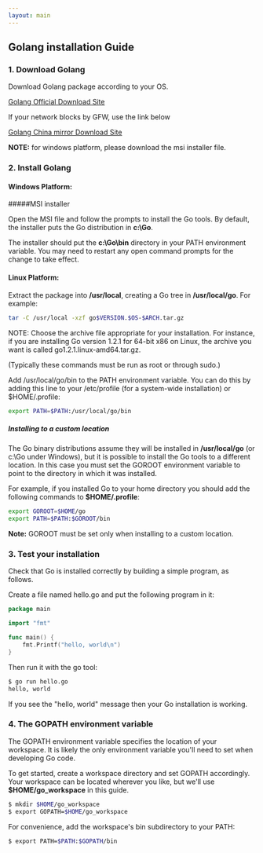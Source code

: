 ```yaml
---
layout: main
---
```


## Golang installation Guide


### 1. Download Golang
Download Golang package according to your OS.

[Golang Official Download Site](https://golang.org/dl/)
	
If your network blocks by GFW, use the link below
	
[Golang China mirror Download Site](http://www.golangtc.com/download)
	
**NOTE:** for windows platform, please download the msi installer file.
	
### 2. Install Golang
#### Windows Platform:

#####MSI installer

Open the MSI file and follow the prompts to install the Go tools. By default, the installer puts the Go distribution in **c:\Go**.

The installer should put the **c:\Go\bin** directory in your PATH environment variable. You may need to restart any open command prompts for the change to take effect. 
	
#### Linux Platform:

Extract the package into **/usr/local**, creating a Go tree in **/usr/local/go**. For example:

```bash
tar -C /usr/local -xzf go$VERSION.$OS-$ARCH.tar.gz
```

NOTE: Choose the archive file appropriate for your installation. For instance, if you are installing Go version 1.2.1 for 64-bit x86 on Linux, the archive you want is called go1.2.1.linux-amd64.tar.gz.

(Typically these commands must be run as root or through sudo.)

Add /usr/local/go/bin to the PATH environment variable. You can do this by adding this line to your /etc/profile (for a system-wide installation) or $HOME/.profile:

```bash
export PATH=$PATH:/usr/local/go/bin
```


##### Installing to a custom location

The Go binary distributions assume they will be installed in **/usr/local/go** (or c:\Go under Windows), but it is possible to install the Go tools to a different location. In this case you must set the GOROOT environment variable to point to the directory in which it was installed.

For example, if you installed Go to your home directory you should add the following commands to **$HOME/.profile**:

```bash
export GOROOT=$HOME/go
export PATH=$PATH:$GOROOT/bin	
```

**Note:** GOROOT must be set only when installing to a custom location. 
	
### 3. Test your installation

Check that Go is installed correctly by building a simple program, as follows.

Create a file named hello.go and put the following program in it:

```go
package main

import "fmt"

func main() {
	fmt.Printf("hello, world\n")
}
```

Then run it with the go tool:

```bash
$ go run hello.go
hello, world
```

If you see the "hello, world" message then your Go installation is working. 
	
### 4. The GOPATH environment variable

The GOPATH environment variable specifies the location of your workspace. It is likely the only environment variable you'll need to set when developing Go code.

To get started, create a workspace directory and set GOPATH accordingly. Your workspace can be located wherever you like, but we'll use **$HOME/go_workspace** in this guide. 


```bash
$ mkdir $HOME/go_workspace
$ export GOPATH=$HOME/go_workspace
```

For convenience, add the workspace's bin subdirectory to your PATH:

```bash
$ export PATH=$PATH:$GOPATH/bin
```